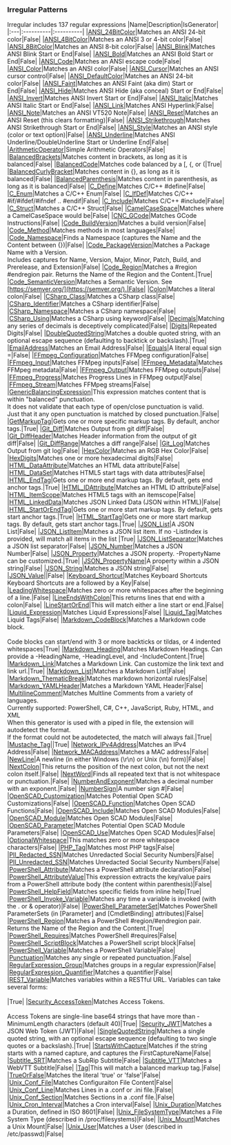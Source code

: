 ### Irregular Patterns
Irregular includes 137 regular expressions
|Name|Description|IsGenerator|
|:---|:----------|:----------|
|[ANSI_24BitColor](/RegEx/ANSI/24BitColor.regex.txt)|Matches an ANSI 24-bit color|False|
|[ANSI_4BitColor](/RegEx/ANSI/4BitColor.regex.txt)|Matches an ANSI 3 or 4-bit color|False|
|[ANSI_8BitColor](/RegEx/ANSI/8BitColor.regex.txt)|Matches an ANSI 8-bit color|False|
|[ANSI_Blink](/RegEx/ANSI/Blink.regex.txt)|Matches ANSI Blink Start or End|False|
|[ANSI_Bold](/RegEx/ANSI/Bold.regex.txt)|Matches an ANSI Bold Start or End|False|
|[ANSI_Code](/RegEx/ANSI/Code.regex.txt)|Matches an ANSI escape code|False|
|[ANSI_Color](/RegEx/ANSI/Color.regex.txt)|Matches an ANSI color|False|
|[ANSI_Cursor](/RegEx/ANSI/Cursor.regex.txt)|Matches an ANSI cursor control|False|
|[ANSI_DefaultColor](/RegEx/ANSI/DefaultColor.regex.txt)|Matches an ANSI 24-bit color|False|
|[ANSI_Faint](/RegEx/ANSI/Faint.regex.txt)|Matches an ANSI Faint (aka dim) Start or End|False|
|[ANSI_Hide](/RegEx/ANSI/Hide.regex.txt)|Matches ANSI Hide (aka conceal) Start or End|False|
|[ANSI_Invert](/RegEx/ANSI/Invert.regex.txt)|Matches ANSI Invert Start or End|False|
|[ANSI_Italic](/RegEx/ANSI/Italic.regex.txt)|Matches ANSI Italic Start or End|False|
|[ANSI_Link](/RegEx/ANSI/Link.regex.txt)|Matches ANSI Hyperlink|False|
|[ANSI_Note](/RegEx/ANSI/Note.regex.txt)|Matches an ANSI VT520 Note|False|
|[ANSI_Reset](/RegEx/ANSI/Reset.regex.txt)|Matches an ANSI Reset (this clears formatting)|False|
|[ANSI_Strikethrough](/RegEx/ANSI/Strikethrough.regex.txt)|Matches ANSI Strikethrough Start or End|False|
|[ANSI_Style](/RegEx/ANSI/Style.regex.txt)|Matches an ANSI style (color or text option)|False|
|[ANSI_Underline](/RegEx/ANSI/Underline.regex.txt)|Matches ANSI Underline/DoubleUnderline Start or Underline End|False|
|[ArithmeticOperator](/RegEx/ArithmeticOperator.regex.txt)|Simple Arithmetic Operators|False|
|[BalancedBrackets](/RegEx/BalancedBrackets.regex.txt)|Matches content in brackets, as long as it is balanced|False|
|[BalancedCode](/RegEx/BalancedCode.regex.ps1)|Matches code balanced by a [, {, or (|True|
|[BalancedCurlyBracket](/RegEx/BalancedCurlyBracket.regex.txt)|Matches content in {}, as long as it is balanced|False|
|[BalancedParenthesis](/RegEx/BalancedParenthesis.regex.txt)|Matches content in parenthesis, as long as it is balanced|False|
|[C_Define](/RegEx/C/Define.regex.txt)|Matches C/C++ #define|False|
|[C_Enum](/RegEx/C/Enum.regex.txt)|Matches a C/C++ Enum|False|
|[C_IfDef](/RegEx/C/IfDef.regex.txt)|Matches C/C++ #if/#ifdef/#ifndef .. #endif|False|
|[C_Include](/RegEx/C/Include.regex.txt)|Matches C/C++ #include|False|
|[C_Struct](/RegEx/C/Struct.regex.txt)|Matches a C/C++ Struct|False|
|[CamelCaseSpace](/RegEx/CamelCaseSpace.regex.txt)|Matches where a CamelCaseSpace would be|False|
|[CNC_GCode](/RegEx/CNC/GCode.regex.txt)|Matches GCode Instructions|False|
|[Code_BuildVersion](/RegEx/Code/BuildVersion.regex.txt)|Matches a build version|False|
|[Code_Method](/RegEx/Code/Method.regex.txt)|Matches methods in most languages|False|
|[Code_Namespace](/RegEx/Code/Namespace.regex.txt)|Finds a Namespace (captures the Name and the Content between {})|False|
|[Code_PackageVersion](/RegEx/Code/PackageVersion.regex.txt)|Matches a Package Name with a Version.<br/>Includes captures for Name, Version, Major, Minor, Patch, Build, and Prerelease, and Extension|False|
|[Code_Region](/RegEx/Code/Region.regex.ps1)|Matches a #region #endregion pair. Returns the Name of the Region and the Content.|True|
|[Code_SemanticVersion](/RegEx/Code/SemanticVersion.regex.txt)|Matches a Semantic Version.  See [https://semver.org/](https://semver.org/).|False|
|[Colon](/RegEx/Colon.regex.txt)|Matches a literal colon|False|
|[CSharp_Class](/RegEx/CSharp/Class.regex.txt)|Matches a CSharp class|False|
|[CSharp_Identifier](/RegEx/CSharp/Identifier.regex.txt)|Matches a CSharp identifier|False|
|[CSharp_Namespace](/RegEx/CSharp/Namespace.regex.txt)|Matches a CSharp namespace|False|
|[CSharp_Using](/RegEx/CSharp/Using.regex.txt)|Matches a CSharp using keyword|False|
|[Decimals](/RegEx/Decimals.regex.txt)|Matching any series of decimals is deceptively complicated|False|
|[Digits](/RegEx/Digits.regex.txt)|Repeated Digits|False|
|[DoubleQuotedString](/RegEx/DoubleQuotedString.regex.ps1)|Matches a double quoted string, with an optional escape sequence (defaulting to backtick or backslash).|True|
|[EmailAddress](/RegEx/EmailAddress.regex.txt)|Matches an Email Address|False|
|[Equals](/RegEx/Equals.regex.txt)|A literal equal sign =|False|
|[FFmpeg_Configuration](/RegEx/FFmpeg/Configuration.regex.txt)|Matches FFMpeg configuration|False|
|[FFmpeg_Input](/RegEx/FFmpeg/Input.regex.txt)|Matches FFMpeg inputs|False|
|[FFmpeg_Metadata](/RegEx/FFmpeg/Metadata.regex.txt)|Matches FFMpeg metadata|False|
|[FFmpeg_Output](/RegEx/FFmpeg/Output.regex.txt)|Matches FFMpeg outputs|False|
|[FFmpeg_Progress](/RegEx/FFmpeg/Progress.regex.txt)|Matches Progress Lines in FFMpeg output|False|
|[FFmpeg_Stream](/RegEx/FFmpeg/Stream.regex.txt)|Matches FFMpeg streams|False|
|[GenericBalancingExpression](/RegEx/GenericBalancingExpression.regex.txt)|This expression matches content that is within "balanced" punctuation.<br/>It does not validate that each type of open/close punctuation is valid.<br/>Just that it any open punctuation is matched by closed punctuation.|False|
|[GetMarkupTag](/RegEx/GetMarkupTag.regex.ps1)|Gets one or more specific markup tags.  By default, anchor tags.|True|
|[Git_Diff](/RegEx/Git/Diff.regex.txt)|Matches Output from git diff|False|
|[Git_DiffHeader](/RegEx/Git/DiffHeader.regex.txt)|Matches Header information from the output of git diff|False|
|[Git_DiffRange](/RegEx/Git/DiffRange.regex.txt)|Matches a diff range|False|
|[Git_Log](/RegEx/Git/Log.regex.txt)|Matches Output from git log|False|
|[HexColor](/RegEx/HexColor.regex.txt)|Matches an RGB Hex Color|False|
|[HexDigits](/RegEx/HexDigits.regex.txt)|Matches one or more hexadecimal digits|False|
|[HTML_DataAttribute](/RegEx/HTML/DataAttribute.regex.txt)|Matches an HTML data attribute|False|
|[HTML_DataSet](/RegEx/HTML/DataSet.regex.txt)|Matches HTML5 start tags with data attributes|False|
|[HTML_EndTag](/RegEx/HTML/EndTag.regex.ps1)|Gets one or more end markup tags.  By default, gets end anchor tags.|True|
|[HTML_IDAttribute](/RegEx/HTML/IDAttribute.regex.txt)|Matches an HTML ID attribute|False|
|[HTML_ItemScope](/RegEx/HTML/ItemScope.regex.txt)|Matches HTML5 tags with an itemscope|False|
|[HTML_LinkedData](/RegEx/HTML/LinkedData.regex.txt)|Matches JSON Linked Data (JSON within HTML)|False|
|[HTML_StartOrEndTag](/RegEx/HTML/StartOrEndTag.regex.ps1)|Gets one or more start markup tags.  By default, gets start anchor tags.|True|
|[HTML_StartTag](/RegEx/HTML/StartTag.regex.ps1)|Gets one or more start markup tags.  By default, gets start anchor tags.|True|
|[JSON_List](/RegEx/JSON/List.regex.txt)|A JSON List|False|
|[JSON_ListItem](/RegEx/JSON/ListItem.regex.ps1)|Matches a JSON list item.  If no -ListIndex is provided, will match all items in the list    |True|
|[JSON_ListSeparator](/RegEx/JSON/ListSeparator.regex.txt)|Matches a JSON list separator|False|
|[JSON_Number](/RegEx/JSON/Number.regex.txt)|Matches a JSON Number|False|
|[JSON_Property](/RegEx/JSON/Property.regex.ps1)|Matches a JSON property.  -PropertyName can be customized.|True|
|[JSON_PropertyName](/RegEx/JSON/PropertyName.regex.txt)|A property within a JSON string|False|
|[JSON_String](/RegEx/JSON/String.regex.txt)|Matches a JSON string|False|
|[JSON_Value](/RegEx/JSON/Value.regex.txt)||False|
|[Keyboard_Shortcut](/RegEx/Keyboard/Shortcut.regex.txt)|Matches Keyboard Shortcuts<br/>Keyboard Shortcuts are a <Modifiers> followed by a Key|False|
|[LeadingWhitespace](/RegEx/LeadingWhitespace.regex.txt)|Matches zero or more whitespaces after the beginning of a line.|False|
|[LineEndsWithColon](/RegEx/LineEndsWithColon.regex.txt)|This returns lines that end with a colon|False|
|[LineStartOrEnd](/RegEx/LineStartOrEnd.regex.txt)|This will match either a line start or end.|False|
|[Liquid_Expression](/RegEx/Liquid/Expression.regex.txt)|Matches Liquid Expressions|False|
|[Liquid_Tag](/RegEx/Liquid/Tag.regex.txt)|Matches Liquid Tags|False|
|[Markdown_CodeBlock](/RegEx/Markdown/CodeBlock.regex.ps1)|Matches a Markdown code block.  <br/>    <br/>    Code blocks can start/end with 3 or more backticks or tildas, or 4 indented whitespaces|True|
|[Markdown_Heading](/RegEx/Markdown/Heading.regex.ps1)|Matches Markdown Headings.  Can provide a -HeadingName, -HeadingLevel, and -IncludeContent.|True|
|[Markdown_Link](/RegEx/Markdown/Link.regex.ps1)|Matches a Markdown Link.  Can customize the link text and link url.|True|
|[Markdown_List](/RegEx/Markdown/List.regex.txt)|Matches a Markdown List|False|
|[Markdown_ThematicBreak](/RegEx/Markdown/ThematicBreak.regex.txt)|Matches markdown horizontal rules|False|
|[Markdown_YAMLHeader](/RegEx/Markdown/YAMLHeader.regex.txt)|Matches a Markdown YAML Header|False|
|[MultilineComment](/RegEx/MultilineComment.regex.ps1)|Matches Multline Comments from a variety of languages.<br/>Currently supported: PowerShell, C#, C++, JavaScript, Ruby, HTML, and XML<br/>When this generator is used with a piped in file, the extension will autodetect the format.<br/>If the format could not be autodetected, the match will always fail.|True|
|[Mustache_Tag](/RegEx/Mustache/Tag.regex.ps1)||True|
|[Network_IPv4Address](/RegEx/Network/IPv4Address.regex.txt)|Matches an IPv4 Address|False|
|[Network_MACAddress](/RegEx/Network/MACAddress.regex.txt)|Matches a MAC address|False|
|[NewLine](/RegEx/NewLine.regex.txt)|A newline (in either Windows (\r\n) or Unix (\n) form)|False|
|[NextColon](/RegEx/NextColon.regex.txt)|This returns the position of the next colon, but not the next colon itself.|False|
|[NextWord](/RegEx/NextWord.regex.txt)|Finds all repeated text that is not whitespace or punctuation.|False|
|[NumberAndExponent](/RegEx/NumberAndExponent.regex.txt)|Matches a decimal number with an exponent.|False|
|[NumberSign](/RegEx/NumberSign.regex.txt)|A number sign \#|False|
|[OpenSCAD_Customization](/RegEx/OpenSCAD/Customization.regex.txt)|Matches Potential Open SCAD Customizations|False|
|[OpenSCAD_Function](/RegEx/OpenSCAD/Function.regex.txt)|Matches Open SCAD Functions|False|
|[OpenSCAD_Include](/RegEx/OpenSCAD/Include.regex.txt)|Matches Open SCAD Modules|False|
|[OpenSCAD_Module](/RegEx/OpenSCAD/Module.regex.txt)|Matches Open SCAD Modules|False|
|[OpenSCAD_Parameter](/RegEx/OpenSCAD/Parameter.regex.txt)|Matches Potential Open SCAD Module Parameters|False|
|[OpenSCAD_Use](/RegEx/OpenSCAD/Use.regex.txt)|Matches Open SCAD Modules|False|
|[OptionalWhitespace](/RegEx/OptionalWhitespace.regex.txt)|This matches zero or more whitespace characters|False|
|[PHP_Tag](/RegEx/PHP/Tag.regex.txt)|Matches most PHP tags|False|
|[PII_Redacted_SSN](/RegEx/PII/Redacted_SSN.regex.txt)|Matches Unredacted Social Security Numbers|False|
|[PII_Unredacted_SSN](/RegEx/PII/Unredacted_SSN.regex.txt)|Matches Unredacted Social Security Numbers|False|
|[PowerShell_Attribute](/RegEx/PowerShell/Attribute.regex.txt)|Matches a PowerShell attribute declaration|False|
|[PowerShell_AttributeValue](/RegEx/PowerShell/AttributeValue.regex.txt)|This expression extracts the key/value pairs from a PowerShell attribute body (the content within parenthesis)|False|
|[PowerShell_HelpField](/RegEx/PowerShell/HelpField.regex.ps1)|Matches specific fields from inline help|True|
|[PowerShell_Invoke_Variable](/RegEx/PowerShell/Invoke_Variable.regex.txt)|Matches any time a variable is invoked (with the . or & operator)|False|
|[PowerShell_ParameterSet](/RegEx/PowerShell/ParameterSet.regex.txt)|Matches PowerShell ParameterSets (in [Parameter] and [CmdletBinding] attributes)|False|
|[PowerShell_Region](/RegEx/PowerShell/Region.regex.ps1)|Matches a PowerShell #region/#endregion pair.  Returns the Name of the Region and the Content.|True|
|[PowerShell_Requires](/RegEx/PowerShell/Requires.regex.txt)|Matches PowerShell #requires|False|
|[PowerShell_ScriptBlock](/RegEx/PowerShell/ScriptBlock.regex.txt)|Matches a PowerShell script block|False|
|[PowerShell_Variable](/RegEx/PowerShell/Variable.regex.txt)|Matches a PowerShell Variable|False|
|[Punctuation](/RegEx/Punctuation.regex.txt)|Matches any single or repeated punctuation.|False|
|[RegularExpression_Group](/RegEx/RegularExpression/Group.regex.txt)|Matches groups in a regular expression|False|
|[RegularExpression_Quantifier](/RegEx/RegularExpression/Quantifier.regex.txt)|Matches a quantifier|False|
|[REST_Variable](/RegEx/REST/Variable.regex.ps1)|Matches variables within a RESTful URL.  Variables can take several forms:<br/><br/>|True|
|[Security_AccessToken](/RegEx/Security/AccessToken.regex.ps1)|Matches Access Tokens.<br/><br/>    Access Tokens are single-line base64 strings that have more than -MinimumLength characters (default 40)|True|
|[Security_JWT](/RegEx/Security/JWT.regex.txt)|Matches a JSON Web Token (JWT)|False|
|[SingleQuotedString](/RegEx/SingleQuotedString.regex.ps1)|Matches a single quoted string, with an optional escape sequence (defaulting to two single quotes or a backslash).|True|
|[StartsWithCapture](/RegEx/StartsWithCapture.regex.txt)|Matches if the string starts with a named capture, and captures the FirstCaptureName|False|
|[Subtitle_SRT](/RegEx/Subtitle/SRT.regex.txt)|Matches a SubRip Subtitle|False|
|[Subtitle_VTT](/RegEx/Subtitle/VTT.regex.txt)|Matches a WebVTT Subtitle|False|
|[Tag](/RegEx/Tag.regex.txt)|This will match a balanced markup tag.|False|
|[TrueOrFalse](/RegEx/TrueOrFalse.regex.txt)|Matches the literal 'true' or 'false'|False|
|[Unix_Conf_File](/RegEx/Unix/Conf_File.regex.txt)|Matches Configuraiton File Content|False|
|[Unix_Conf_Line](/RegEx/Unix/Conf_Line.regex.txt)|Matches Lines in a .conf or .ini file.|False|
|[Unix_Conf_Section](/RegEx/Unix/Conf_Section.regex.txt)|Matches Sections in a .conf file.|False|
|[Unix_Cron_Interval](/RegEx/Unix/Cron_Interval.regex.txt)|Matches a Cron interval|False|
|[Unix_Duration](/RegEx/Unix/Duration.regex.txt)|Matches a Duration, defined in ISO 8601|False|
|[Unix_FileSystemType](/RegEx/Unix/FileSystemType.regex.txt)|Matches a File System Type (described in /proc/filesystems)|False|
|[Unix_Mount](/RegEx/Unix/Mount.regex.txt)|Matches a Unix Mount|False|
|[Unix_User](/RegEx/Unix/User.regex.txt)|Matches a User (described in /etc/passwd)|False|

